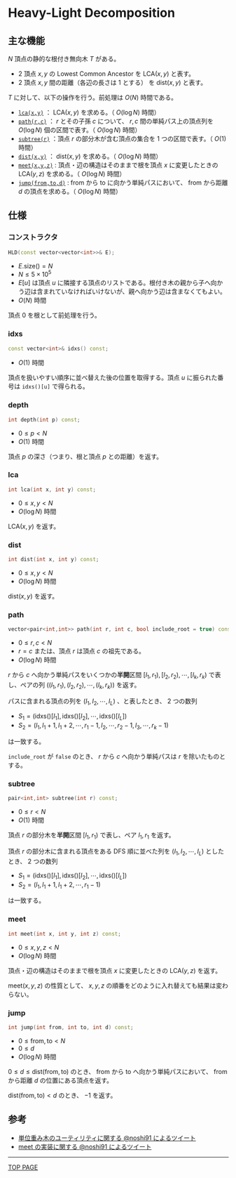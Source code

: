 # Heavy-Light Decomposition

## 主な機能

$N$ 頂点の静的な根付き無向木 $T$ がある。

- $2$ 頂点 $x,y$ の Lowest Common Ancestor を $\mathrm{LCA}(x,y)$ と表す。
- $2$ 頂点 $x,y$ 間の距離（各辺の長さは $1$ とする） を $\mathrm{dist}(x,y)$ と表す。

$T$ に対して、以下の操作を行う。前処理は $O(N)$ 時間である。

- [`lca(x,y)`](#lca) ： $\mathrm{LCA}(x,y)$ を求める。（ $O(\log N)$ 時間）
- [`path(r,c)`](#path) ： $r$ とその子孫 $c$ について、 $r,c$ 間の単純パス上の頂点列を $O(\log N)$ 個の区間で表す。（ $O(\log N)$ 時間）
- [`subtree(r)`](#subtree) ：頂点 $r$ の部分木が含む頂点の集合を $1$ つの区間で表す。（ $O(1)$ 時間）
- [`dist(x,y)`](#dist) ： $\mathrm{dist}(x,y)$ を求める。（ $O(\log N)$ 時間）
- [`meet(x,y,z)`](#meet) : 頂点・辺の構造はそのままで根を頂点 $x$ に変更したときの $\mathrm{LCA}(y,z)$ を求める。（ $O(\log N)$ 時間）
- [`jump(from,to,d)`](#jump) : $\mathrm{from}$ から $\mathrm{to}$ に向かう単純パスにおいて、 $\mathrm{from}$ から距離 $d$ の頂点を求める。（ $O(\log N)$ 時間）

## 仕様

### コンストラクタ

```c++
HLD(const vector<vector<int>>& E);
```

- $E\mathrm{.size()} = N$
- $N \leq 5\times 10^5$
- $E[u]$ は頂点 $u$ に隣接する頂点のリストである。根付き木の親から子へ向かう辺は含まれていなければいけないが、親へ向かう辺は含まなくてもよい。
- $O(N)$ 時間

頂点 $0$ を根として前処理を行う。

### idxs

```c++
const vector<int>& idxs() const;
```

- $O(1)$ 時間

頂点を扱いやすい順序に並べ替えた後の位置を取得する。頂点 $u$ に振られた番号は `idxs()[u]` で得られる。

### depth

```c++
int depth(int p) const;
```

- $0 \leq p \lt N$
- $O(1)$ 時間

頂点 $p$ の深さ（つまり、根と頂点 $p$ との距離）を返す。

### lca

```c++
int lca(int x, int y) const;
```

- $0 \leq x,y \lt N$
- $O(\log N)$ 時間

$\mathrm{LCA}(x,y)$ を返す。

### dist

```c++
int dist(int x, int y) const;
```

- $0 \leq x,y \lt N$
- $O(\log N)$ 時間

$\mathrm{dist}(x,y)$ を返す。

### path

```c++
vector<pair<int,int>> path(int r, int c, bool include_root = true) const;
```

- $0 \leq r,c \lt N$
- $r=c$ または、頂点 $r$ は頂点 $c$ の祖先である。
- $O(\log N)$ 時間

$r$ から $c$ へ向かう単純パスをいくつかの**半開**区間 $[l_1,r_1),[l_2,r_2),\cdots ,[l_k,r_k)$ で表し、ペアの列 $((l_1,r_1),(l_2,r_2),\cdots ,(l_k,r_k))$ を返す。

パスに含まれる頂点の列を $(I_1,I_2, \cdots ,I_L)$ 、と表したとき、 $2$ つの数列

- $S_1 = (\mathrm{idxs()}[I_1],\mathrm{idxs()}[I_2], \cdots ,\mathrm{idxs()}[I_L])$
- $S_2 = (l_1,l_1+1,l_1+2,\cdots,r_1-1,l_2,\cdots,r_2-1,l_3,\cdots,r_{k}-1)$

は一致する。

`include_root` が `false` のとき、 $r$ から $c$ へ向かう単純パスは $r$ を除いたものとする。

### subtree

```c++
pair<int,int> subtree(int r) const;
```

- $0 \leq r \lt N$
- $O(1)$ 時間

頂点 $r$ の部分木を**半開**区間 $[l_1,r_1)$ で表し、ペア $l_1,r_1$ を返す。

頂点 $r$ の部分木に含まれる頂点をある DFS 順に並べた列を $(I_1,I_2, \cdots ,I_L)$ としたとき、 $2$ つの数列

- $S_1 = (\mathrm{idxs()}[I_1],\mathrm{idxs()}[I_2], \cdots ,\mathrm{idxs()}[I_L])$
- $S_2 = ( l_1,l_1+1,l_1+2,\cdots,r_1-1 )$

は一致する。

### meet

```c++
int meet(int x, int y, int z) const;
```

- $0 \leq x,y,z \lt N$
- $O(\log N)$ 時間

頂点・辺の構造はそのままで根を頂点 $x$ に変更したときの $\mathrm{LCA}(y,z)$ を返す。

$\mathrm{meet}(x,y,z)$ の性質として、 $x,y,z$ の順番をどのように入れ替えても結果は変わらない。

### jump

```c++
int jump(int from, int to, int d) const;
```

- $0 \leq \mathrm{from},\mathrm{to} \lt N$
- $0 \leq d$
- $O(\log N)$ 時間

$0 \leq d \leq \mathrm{dist}(\mathrm{from},\mathrm{to})$ のとき、 $\mathrm{from}$ から $\mathrm{to}$ へ向かう単純パスにおいて、 $\mathrm{from}$ から距離 $d$ の位置にある頂点を返す。

$\mathrm{dist}(\mathrm{from},\mathrm{to}) \lt d$ のとき、 $-1$ を返す。

## 参考

- [単位重み木のユーティリティに関する @noshi91 によるツイート](https://twitter.com/noshi91/status/1253703019977256961)
- [meet の実装に関する @noshi91 によるツイート](https://twitter.com/noshi91/status/1336562191080726528)


---

[TOP PAGE](https://nachiavivias.github.io/cp-library/)


<script type="text/x-mathjax-config">MathJax.Hub.Config({tex2jax:{inlineMath:[['\$','\$']],processEscapes:true},CommonHTML: {matchFontHeight:false}});</script>
<script type="text/javascript" async src="https://cdnjs.cloudflare.com/ajax/libs/mathjax/2.7.1/MathJax.js?config=TeX-MML-AM_CHTML"></script>
